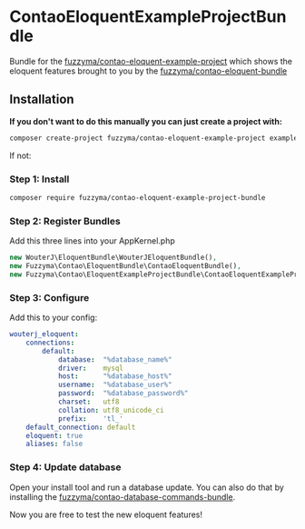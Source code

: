 # ContaoEloquentExampleProjectBundle

Bundle for the [fuzzyma/contao-eloquent-example-project](https://github.com/Fuzzyma/contao-eloquent-example-project)
which shows the eloquent features brought to you by the
[fuzzyma/contao-eloquent-bundle](https://github.com/Fuzzyma/contao-eloquent-bundle)

## Installation

**If you don't want to do this manually you can just create a project with:**
```bash
composer create-project fuzzyma/contao-eloquent-example-project exampleProject
```

If not:

### Step 1: Install

```bash
composer require fuzzyma/contao-eloquent-example-project-bundle
```

### Step 2: Register Bundles

Add this three lines into your AppKernel.php

```php
new WouterJ\EloquentBundle\WouterJEloquentBundle(),
new Fuzzyma\Contao\EloquentBundle\ContaoEloquentBundle(),
new Fuzzyma\Contao\EloquentExampleProjectBundle\ContaoEloquentExampleProjectBundle(),
```

### Step 3: Configure

Add this to your config:
```yaml
wouterj_eloquent:
    connections:
        default:
            database:  "%database_name%"
            driver:    mysql
            host:      "%database_host%"
            username:  "%database_user%"
            password:  "%database_password%"
            charset:   utf8
            collation: utf8_unicode_ci
            prefix:    'tl_'
    default_connection: default
    eloquent: true
    aliases: false
```

### Step 4: Update database

Open your install tool and run a database update.
You can also do that by installing the [fuzzyma/contao-database-commands-bundle](https://github.com/Fuzzyma/contao-database-commands-bundle).

Now you are free to test the new eloquent features!